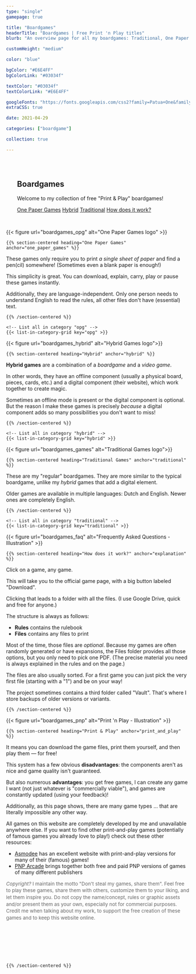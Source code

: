 ```yaml
---
type: "single"
gamepage: true

title: "Boardgames"
headerTitle: "Boardgames | Free Print 'n Play titles"
blurb: "An overview page for all my boardgames: Traditional, One Paper Games, and Hybrid Games"

customHeight: "medium"

color: "blue"

bgColor: "#E6E4FF"
bgColorLink: "#03034f"

textColor: "#03034f"
textColorLink: "#E6E4FF"

googleFonts: "https://fonts.googleapis.com/css2?family=Patua+One&family=Poppins:ital,wght@0,400;0,700;1,400&display=swap"
extraCSS: true

date: 2021-04-29

categories: ["boardgame"]

collection: true

---
```


<section class="colorScheme-red" style="padding: 30px;">
	<div class="center">
		<h1>Boardgames</h1>
		<p class="fullWidthParagraph">Welcome to my collection of free "Print & Play" boardgames!</p>
		<p class="fullWidthParagraph">
			<a class="btn" href="#one_paper_games">One Paper Games</a>
			<a class="btn" href="#hybrid">Hybrid</a>
			<a class="btn" href="#traditional">Traditional</a>
			<a class="btn" href="#explanation">How does it work?</a> 
		</p>
	</div>
</section>

<div class="colorScheme-beige background-pattern">
	<div class="underline-image">
		{{< figure url="boardgames_opg" alt="One Paper Games logo" >}}
	</div>

	{{% section-centered heading="One Paper Games" anchor="one_paper_games" %}}

These games only require you to print _a single sheet of paper_ and find a pen(cil) somewhere! (Sometimes even a blank paper is enough!)

This simplicity is great. You can download, explain, carry, play or pause these games instantly.

Additionally, they are language-independent. Only one person needs to understand English to read the rules, all other files don't have (essential) text.

	{{% /section-centered %}}

	<!-- List all in category "opg" -->
	{{< list-in-category-grid key="opg" >}}
</div>


<div class="colorScheme-green background-pattern">
	<div class="underline-image">
		{{< figure url="boardgames_hybrid" alt="Hybrid Games logo">}}
	</div>

	{{% section-centered heading="Hybrid" anchor="hybrid" %}}

**Hybrid games** are a combination of a _boardgame_ and a _video game_.

In other words, they have an offline component (usually a physical board, pieces, cards, etc.) and a digital component (their website), which work together to create magic.

Sometimes an offline mode is present or the digital component is optional. But the reason I make these games is precisely _because_ a digital component adds so many possibilities you don't want to miss!

	{{% /section-centered %}}

	<!-- List all in category "hybrid" -->
	{{< list-in-category-grid key="hybrid" >}}
</div>

<div class="colorScheme-blue background-pattern">
	<div class="underline-image">
		{{< figure url="boardgames_games" alt="Traditional Games logo">}}
	</div>

	{{% section-centered heading="Traditional Games" anchor="traditional"  %}}

These are my "regular" boardgames. They are more similar to the typical boardgame, unlike my _hybrid_ games that add a digital element.

Older games are available in multiple languages: Dutch and English. Newer ones are completely English.

	{{% /section-centered %}}

	<!-- List all in category "traditional" -->
	{{< list-in-category-grid key="traditional" >}}
</div>

<div class="colorScheme-beige background-pattern">
	<div class="underline-image">
		{{< figure url="boardgames_faq" alt="Frequently Asked Questions - Illustration" >}}
	</div>

	{{% section-centered heading="How does it work?" anchor="explanation" %}}

Click on a game, any game.

This will take you to the official game page, with a big button labeled "Download".

Clicking that leads to a folder with all the files. (I use Google Drive, quick and free for anyone.)

The structure is always as follows:
- **Rules** contains the rulebook
- **Files** contains any files to print

Most of the time, those files are _optional_. Because my games are often randomly generated or have expansions, the Files folder provides all those options, but you only need to pick one PDF. (The precise material you need is always explained in the rules and on the page.)

The files are also usually sorted. For a first game you can just pick the very first file (starting with a "1") and be on your way!

The project sometimes contains a third folder called "Vault". That's where I store backups of older versions or variants.

	{{% /section-centered %}}
</div>

<div class="colorScheme-black">
	<div class="underline-image">
		{{< figure url="boardgames_pnp" alt="Print 'n Play - Illustration" >}}
	</div>

	{{% section-centered heading="Print & Play" anchor="print_and_play" %}}

It means you can download the game files, print them yourself, and then play them &mdash; for free!

This system has a few obvious **disadvantages**: the components aren't as nice and game quality isn't guaranteed.

But also numerous **advantages**: you get free games, I can create any game I want (not just whatever is "commercially viable"), and games are constantly updated (using your feedback)!

Additionally, as this page shows, there are many game types ... that are literally impossible any other way.

All games on this website are completely developed by me and unavailable anywhere else. If you want to find other print-and-play games (potentially of famous games you already love to play!) check out these other resources:

* [Asmodee](https://print-and-play.asmodee.fun/en/all/games) has an excellent website with print-and-play versions for many of their (famous) games!
* [PNP Arcade](https://www.pnparcade.com/) brings together both free and paid PNP versions of games of many different publishers

<div style="opacity:0.66; font-size:10pt; line-height: 140%; padding-bottom: 100px;"><em>Copyright?</em> I maintain the motto "Don't steal my games, share them". Feel free to play these games, share them with others, customize them to your liking, and let them inspire you. Do not copy the name/concept, rules or graphic assets and/or present them as your own, especially not for commercial purposes. Credit me when talking about my work, to support the free creation of these games and to keep this website online.</div>

	{{% /section-centered %}}
</div>

		